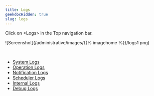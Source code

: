```yaml
---
title: Logs
geekdocHidden: true
slug: logs
---
```


Click on \<Logs> in the Top navigation bar.

![Screenshot](/administrative/images/{{% imagehome %}}/logs1.png)

&nbsp;

* <a href="/administrative/admin/logs/systemlog">System Logs</a>
* <a href="/administrative/admin/logs/operationlog">Operation Logs</a>
* <a href="/administrative/admin/logs/notificationlog">Notification Logs</a>
* <a href="/administrative/admin/logs/schedulerlog">Scheduler Logs</a>
* <a href="/administrative/admin/logs/internallog">Internal Logs</a>
* <a href="/administrative/admin/logs/debuglog">Debug Logs</a>


